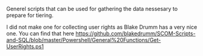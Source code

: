 Generel scripts that can be used for gathering the data nessesary to prepare for tiering. 

I did not make one for collecting user rights as Blake Drumm has a very nice one. You can find that here
https://github.com/blakedrumm/SCOM-Scripts-and-SQL/blob/master/Powershell/General%20Functions/Get-UserRights.ps1
